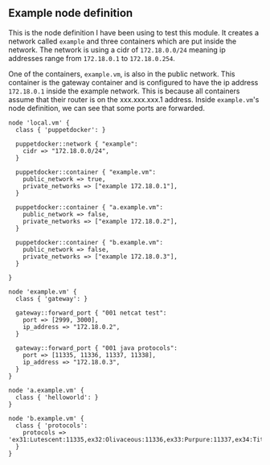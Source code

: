 ## Example node definition

This is the node definition I have been using to test this module. It creates a
network called `example` and three containers which are put inside the network.
The network is using a cidr of `172.18.0.0/24` meaning ip addresses range from
`172.18.0.1` to `172.18.0.254`.

One of the containers, `example.vm`, is also in the public network. This
container is the gateway container and is configured to have the ip address 
`172.18.0.1` inside the example network. This is because all containers assume
that their router is on the xxx.xxx.xxx.1 address. Inside `example.vm`'s node
definition, we can see that some ports are forwarded.

```puppet
node 'local.vm' {
  class { 'puppetdocker': }

  puppetdocker::network { "example":
    cidr => "172.18.0.0/24",
  }

  puppetdocker::container { "example.vm":
    public_network => true,
    private_networks => ["example 172.18.0.1"],
  }

  puppetdocker::container { "a.example.vm":
    public_network => false,
    private_networks => ["example 172.18.0.2"],
  }

  puppetdocker::container { "b.example.vm":
    public_network => false,
    private_networks => ["example 172.18.0.3"],
  }

}

node 'example.vm' {
  class { 'gateway': }

  gateway::forward_port { "001 netcat test":
    port => [2999, 3000],
    ip_address => "172.18.0.2",
  }

  gateway::forward_port { "001 java protocols":
    port => [11335, 11336, 11337, 11338],
    ip_address => "172.18.0.3",
  }
}

node 'a.example.vm' {
  class { 'helloworld': }
}

node 'b.example.vm' {
  class { 'protocols':
    protocols => 'ex31:Lutescent:11335,ex32:Olivaceous:11336,ex33:Purpure:11337,ex34:Titian:11338',
  }
}
```
